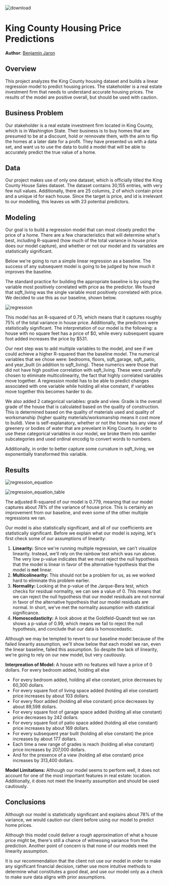 ![download](https://github.com/bmjaron/dsc_phase1_project/assets/115658357/7c3ffb05-e420-43b4-999c-f225d5f8e81e)

# King County Housing Price Predictions

**Author**: [Benjamin Jaron](mailto:bmjaron@gmail.com)

## Overview 

This project analyzes the King County housing dataset and builds a linear regression model to predict housing prices. The stakeholder is a real estate investment firm that needs to understand accurate housing prices. The results of the model are positive overall, but should be used with caution.

## Business Problem

Our stakeholder is a real estate investment firm located in King County, which is in Washington State. Their business is to buy homes that are presumed to be at a discount, hold or rennovate them, with the aim to flip the homes at a later date for a profit. They have presented us with a data set, and want us to use the data to build a model that will be able to accurately predict the true value of a home.

## Data 

Our project makes use of only one dataset, which is officially titled the King County House Sales dataset. The dataset contains 30,155 entries, with very few null values. Additionally, there are 25 columns, 2 of which contain price and a unique id for each house. Since the target is price, and id is irrelevant to our modelling, this leaves us with 23 potential predictors. 

## Modeling

Our goal is to build a regression model that can most closely predict the price of a home. There are a few characteristics that will determine what's best, including R-squared (how much of the total variance in house price does our model capture), and whether or not our model and its variables are statistically significant. 

Below we're going to run a simple linear regression as a baseline. The success of any subsequent model is going to be judged by how much it improves the baseline. 

The standard practice for building the appropriate baseline is by using the variable most positively correlated with price as the predictor. We found that sqft_living was the single variable most positively correlated with price. We decided to use this as our baseline, shown below. 

![regression](https://github.com/bmjaron/phase_2_final_project/assets/115658357/09324cf5-5110-4492-b440-606cd2791105)

This model has an R-squared of 0.75, which means that it captures roughly 75% of the total variance in house price. Additionally, the predictors were statistically significant. The interpretation of our model is the following: a house with no square feet has a price of $0, while every subsequent square foot added increases the price by $531.

Our next step was to add multiple variables to the model, and see if we could achieve a higher R-squared than the baseline model. The numerical variables that we chose were: bedrooms, floors, sqft_garage, sqft_patio, and year_built (in addition to sqft_living). These numerics were those that did not have high positive correlation with sqft_living. These were carefully chosen to eliminate multicolinearity, the fact that highly correlated variables move together. A regression model has to be able to predict changes associated with one variable while holding all else constant, if variables move together this becomes harder to do. 

We also added 2 categorical variables: grade and view. Grade is the overall grade of the house that is calculated based on the quality of construction. This is determined based on the quality of materials used and quality of worksmanship (higher quality materials/worksmanship means it cost more to build). View is self-explanatory, whether or not the home has any view of greenery or bodies of water that are prevelant in King County. In order to use these categorical variables in our model, we broke them into samller subcategories and used ordinal encodig to convert words to numbers. 

Additionally, in order to better capture some curvature in sqft_living, we exponentially transformed this variable. 

## Results 
![regression_equation](https://github.com/bmjaron/phase_2_final_project/assets/115658357/634449c8-ddc6-4885-8fb8-adb7412cc852)

![regression_equation_table](https://github.com/bmjaron/phase_2_final_project/assets/115658357/d61412d2-37e6-4a9c-b9ca-953c45fcfcd4)


The adjusted R-squared of our model is 0.779, meaning that our model captures about 78% of the variance of house price. This is certainly an improvement from our baseline, and even some of the other multiple regressions we ran.

Our model is also statistically significant, and all of our coefficients are statistically significant. Before we explain what our model is *saying*, let's first check some of our assumptions of linearity:


1.   **Linearity:** Since we're running multiple regression, we can't visualize linearity. Instead, we'll rely on the rainbow test which was run above. The very low p-value indicates that we must reject the null hypothesis that the model is linear in favor of the alternative hypothesis that the model is **not** linear.
2.  **Multicolinearity:** This should not be a problem for us, as we worked hard to eliminate this problem earlier.
3. **Normality:** Looking at the p-value of the Jarque-Bera test, which checks for residual normality, we can see a value of 0. This means that we can reject the null hypothesis that our model residuals are not normal in favor of the alternative hypothesis that our model residuals are normal. In short, we've met the normality assumption with statistical significance. 
4. **Homoscedasticity:** A look above at the Goldfeld-Quandt test we ran shows a p-value of 0.99, which means we fail to reject the null hypothesis, and conclude that our data is homoscedastic.

Although we may be tempted to revert to our baseline model because of the failed linearity assumption, we'll show below that each model we ran, even the linear baseline, failed this assumption. So despite the lack of linearity, we're going to rely on our new model, but very cautiously. 

**Interpreation of Model:** A house with no features will have a price of 0 dollars. 
For every bedroom added, holding all else 

*  For every bedroom added, holding all else constant, price decreases by 60,300 dollars.
*   For every square foot of living space added (holding all else constant) price increases by about 103 dollars.
* For every floor added (holding all else constant) price decreases by about 89,598 dollars. 
* For every square foot of garage space added (holding all else constant) price decreases by 242 dollars. 
* For every square foot of patio space added (holding all else constant) price increases by about 169 dollars. 
* For every subsequent year built (holding all else constant) the price increases by about 177 dollars.
* Each time a new range of grades is reach (holding all else constant) price increases by 207,000 dollars.
* And for the presence of a view (holding all else constant) price increases by 313,400 dollars.

**Model Limitations:** Although our model seems to perform well, it does not account for one of the most important features in real estate: location. Additionally, it does not meet the linearity assumption and should be used cautiously. 

## Conclusions 

Although our model is statistically significant and explains about 78% of the variance, we would caution our client before using our model to predict home prices. 

Although this model could deliver a rough approximation of what a house price might be, there's still a chance of witnessing variance from the prediction. Another point of concern is that none of our models meet the linearity assumption. 

It is our recommendation that the client not use our model in order to make any significant financial decision, rather use more intuitive methods to determine what constitutes a good deal, and use our model only as a check to make sure data aligns with prior assumptions. 

